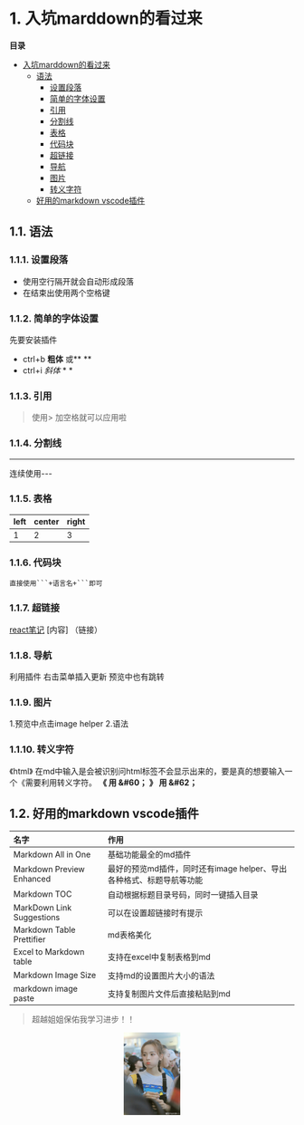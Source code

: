 
# 1. 入坑marddown的看过来

**目录**
<!-- TOC -->

- [入坑marddown的看过来](#入坑marddown的看过来)
    - [语法](#语法)
        - [设置段落](#设置段落)
        - [简单的字体设置](#简单的字体设置)
        - [引用](#引用)
        - [分割线](#分割线)
        - [表格](#表格)
        - [代码块](#代码块)
        - [超链接](#超链接)
        - [导航](#导航)
        - [图片](#图片)
        - [转义字符](#转义字符)
    - [好用的markdown vscode插件](#好用的markdown-vscode插件)

<!-- /TOC -->



## 1.1. 语法

### 1.1.1. 设置段落
* 使用空行隔开就会自动形成段落
*  在结束出使用两个空格键

### 1.1.2. 简单的字体设置
先要安装插件
* ctrl+b **粗体**  或** **
* ctrl+i *斜体*  * *

### 1.1.3. 引用
> 使用> 加空格就可以应用啦

### 1.1.4. 分割线
---
连续使用---

### 1.1.5. 表格
| left | center | right |
|------|--------|-------|
| 1    | 2      | 3     |

 
### 1.1.6. 代码块
```
直接使用```+语言名+```即可
```

### 1.1.7. 超链接
[react笔记](../react_study/react入门学习笔记.md)
[内容] （链接）

### 1.1.8. 导航
利用插件 右击菜单插入更新  预览中也有跳转

### 1.1.9. 图片
1.预览中点击image helper
2.语法
![]()

### 1.1.10. 转义字符
《html》 在md中输入是会被识别问html标签不会显示出来的，要是真的想要输入一个《需要利用转义字符。
**《 用 &#60；
》 用 &#62；**


## 1.2. 好用的markdown vscode插件
| 名字                      | 作用                                                              |
|:--------------------------|:----------------------------------------------------------------|
| Markdown All in One       | 基础功能最全的md插件                                              |
| Markdown Preview Enhanced | 最好的预览md插件，同时还有image helper、导出各种格式、标题导航等功能 |
| Markdown TOC              | 自动根据标题目录号码，同时一键插入目录                             |
| MarkDown Link Suggestions | 可以在设置超链接时有提示                                          |
| Markdown Table Prettifier | md表格美化                                                        |
| Excel to Markdown table   | 支持在excel中复制表格到md                                         |
| Markdown Image Size       | 支持md的设置图片大小的语法                                        |
| markdown image paste      | 支持复制图片文件后直接粘贴到md                                    |



> 超越姐姐保佑我学习进步！！

<div align=center>
<img src="../assets/8dacb745gy1funbpgj868j20qo12r7qy.jpg"  width=100>
</div>